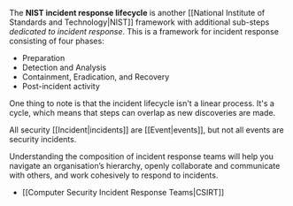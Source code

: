 
The **NIST incident response lifecycle** is another [[National Institute of Standards and Technology|NIST]] framework with additional sub-steps *dedicated to incident response*. This is a framework for incident response consisting of four phases:

- Preparation
- Detection and Analysis
- Containment, Eradication, and Recovery
- Post-incident activity

One thing to note is that the incident lifecycle isn't a linear process. It's a cycle, which means that steps can overlap as new discoveries are made.

All security [[Incident|incidents]] are [[Event|events]], but not all events are security incidents.

Understanding the composition of incident response teams will help you navigate an organisation’s hierarchy, openly collaborate and communicate with others, and work cohesively to respond to incidents.

- [[Computer Security Incident Response Teams|CSIRT]]
